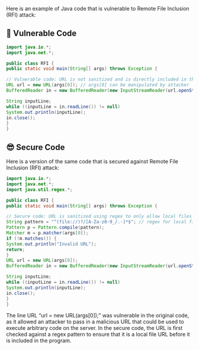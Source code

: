 Here is an example of Java code that is vulnerable to Remote File Inclusion (RFI) attack:

## 🥺 Vulnerable Code
```java
import java.io.*; 
import java.net.*; 

public class RFI { 
public static void main(String[] args) throws Exception { 

// Vulnerable code: URL is not sanitized and is directly included in the program 
URL url = new URL(args[0]); // args[0] can be manipulated by attacker 
BufferedReader in = new BufferedReader(new InputStreamReader(url.openStream())); 

String inputLine; 
while ((inputLine = in.readLine()) != null) 
System.out.println(inputLine); 
in.close(); 
} 
}
```
## 😎 Secure Code
Here is a version of the same code that is secured against Remote File Inclusion (RFI) attack:

```java
import java.io.*; 
import java.net.*; 
import java.util.regex.*; 

public class RFI { 
public static void main(String[] args) throws Exception { 

// Secure code: URL is sanitized using regex to only allow local files 
String pattern = "^(file://)?/[A-Za-z0-9_/.-]*$"; // regex for local file URLs 
Pattern p = Pattern.compile(pattern); 
Matcher m = p.matcher(args[0]); 
if (!m.matches()) { 
System.out.println("Invalid URL"); 
return; 
} 
URL url = new URL(args[0]); 
BufferedReader in = new BufferedReader(new InputStreamReader(url.openStream())); 

String inputLine; 
while ((inputLine = in.readLine()) != null) 
System.out.println(inputLine); 
in.close(); 
} 
}
```
The line URL “url = new URL(args[0]);” was vulnerable in the original code, as it allowed an attacker to pass in a malicious URL that could be used to execute arbitrary code on the server. In the secure code, the URL is first checked against a regex pattern to ensure that it is a local file URL before it is included in the program.
